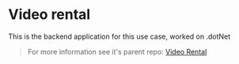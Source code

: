 # Video rental

This is the backend application for this use case, worked on .dotNet

> For more information see it's parent repo: [Video Rental](https://github.com/hgomez01/video-rental)